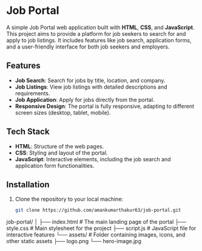 
# Job Portal

A simple Job Portal web application built with **HTML**, **CSS**, and **JavaScript**. This project aims to provide a platform for job seekers to search for and apply to job listings. It includes features like job search, application forms, and a user-friendly interface for both job seekers and employers.

## Features

- **Job Search**: Search for jobs by title, location, and company.
- **Job Listings**: View job listings with detailed descriptions and requirements.
- **Job Application**: Apply for jobs directly from the portal.
- **Responsive Design**: The portal is fully responsive, adapting to different screen sizes (desktop, tablet, mobile).

## Tech Stack

- **HTML**: Structure of the web pages.
- **CSS**: Styling and layout of the portal.
- **JavaScript**: Interactive elements, including the job search and application form functionalities.

## Installation

1. Clone the repository to your local machine:

   ```bash
   git clone https://github.com/amankumarthakur63/job-portal.git
job-portal/
│
├── index.html          # The main landing page of the portal
├── style.css           # Main stylesheet for the project
├── script.js           # JavaScript file for interactive features
└── assets/             # Folder containing images, icons, and other static assets
    ├── logo.png
    └── hero-image.jpg
